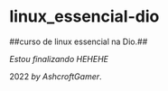 # linux_essencial-dio

##curso de linux essencial na Dio.##

_Estou finalizando HEHEHE_

2022 _by AshcroftGamer_.

